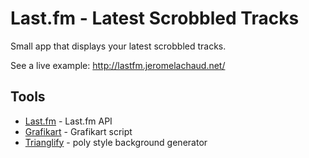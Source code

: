 Last.fm - Latest Scrobbled Tracks
====================

Small app that displays your latest scrobbled tracks.

See a live example: http://lastfm.jeromelachaud.net/


Tools
-----------
* [Last.fm] - Last.fm API
* [Grafikart] - Grafikart script
* [Trianglify] - poly style background generator

[Last.fm]:http://www.lastfm.fr/api
[Grafikart]:http://www.grafikart.fr/tutoriels/php/lastfm-api-267
[Trianglify]:https://github.com/qrohlf/trianglify
	
